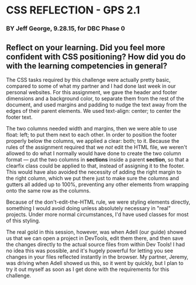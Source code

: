 # CSS REFLECTION - GPS 2.1
### BY Jeff George, 9.28.15, for DBC Phase 0

## Reflect on your learning. Did you feel more confident with CSS positioning? How did you do with the learning competencies in general?

The CSS tasks required by this challenge were actually pretty basic, compared to some of what my partner and I had done last week in our personal websites. For this assignment, we gave the header and footer dimensions and a background color, to separate them from the rest of the document, and used margins and padding to nudge the text away from the edges of their parent elements. We used text-align: center; to center the footer text.

The two columns needed width and margins, then we were able to use float: left; to put them next to each other. In order to position the footer properly below the columns, we applied a clear: both; to it. Because the rules of the assignment required that we _not_ edit the HTML file, we weren't allowed to do what I normally would have done to create the two column format &mdash; put the two columns in **sections** inside a parent **section**, so that a clearfix class could be applied to that, instead of assigning it to the footer. This would have also avoided the necessity of adding the right margin to the right column, which we put there just to make sure the columns and gutters all added up to 100%, preventing any other elements from wrapping onto the same row as the columns.

Because of the don't-edit-the-HTML rule, we were styling elements directly, something I would avoid doing unless absolutely necessary in "real" projects. Under more normal circumstances, I'd have used classes for most of this styling.

The real gold in this session, however, was when Adell (our guide) showed us that we can open a project in DevTools, edit them there, and then save the changes directly to the actual source files from within Dev Tools! I had no idea this was possible, and it's hugely powerful for letting you see changes in your files reflected instantly in the browser. My partner, Jeremy, was driving when Adell showed us this, so it went by quickly, but I plan to try it out myself as soon as I get done with the requirements for this challenge.